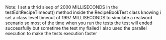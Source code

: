 Note: I set a thrid sleep of 2000 MILLISECONDS in the testEditRecipeTimeout() method inside the RecipeBookTest class knowing i set a class level timeout of 1997 MILLISECONDS to simulate a realword scenario
so most of the time when you run the tests the test will ended successfully but sometime the test my flailed 
I also used the parallel execution to make the tests execution faster

